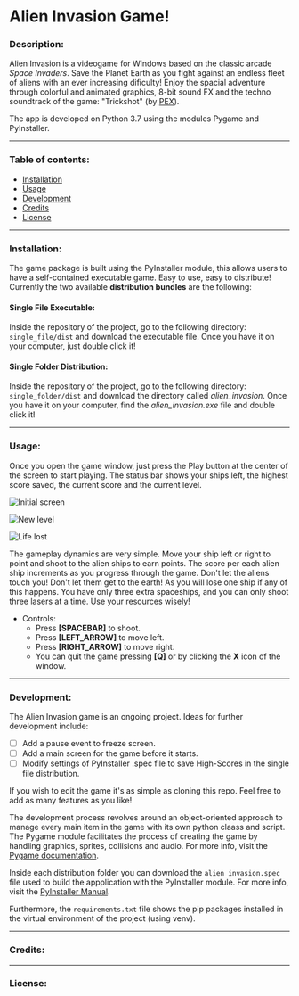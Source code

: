 # Alien Invasion Game!

### Description:
Alien Invasion is a videogame for Windows based on the classic arcade *Space Invaders*. 
Save the Planet Earth as you fight against an endless fleet of aliens with an ever increasing dificulty! 
Enjoy the spacial adventure through colorful and animated graphics, 8-bit sound FX and the techno soundtrack of the game: "Trickshot" (by [PEX](https://soundcloud.com/user-853103120/trickshot)).


The app is developed on Python 3.7 using the modules Pygame and PyInstaller.

---
### Table of contents:
- [Installation](https://github.com/marioal9806/alien_invasion/new/master?readme=1#installation)
- [Usage](https://github.com/marioal9806/alien_invasion/new/master?readme=1#usage)
- [Development](https://github.com/marioal9806/alien_invasion/new/master?readme=1#development)
- [Credits](https://github.com/marioal9806/alien_invasion/new/master?readme=1#credits)
- [License](https://github.com/marioal9806/alien_invasion/new/master?readme=1#license)

---
### Installation:
The game package is built using the PyInstaller module, this allows users to have a self-contained executable game. Easy to use, easy to distribute!
Currently the two available **distribution bundles** are the following:
#### Single File Executable:
  Inside the repository of the project, go to the following directory: `single_file/dist` and download the executable file. 
  Once you have it on your computer, just double click it!
  
  
#### Single Folder Distribution:
  Inside the repository of the project, go to the following directory: `single_folder/dist` and download the directory called *alien_invasion*. 
  Once you have it on your computer, find the *alien_invasion.exe* file and double click it!
  
---
### Usage:

Once you open the game window, just press the Play button at the center of the screen to start playing. 
The status bar shows your ships left, the highest score saved, the current score and the current level.

![Initial screen](https://media.giphy.com/media/UQsZsbASYHjCzE00au/giphy.gif)

![New level](https://media.giphy.com/media/ej0i3n7Ia4y4paXdSa/giphy.gif)

![Life lost](https://media.giphy.com/media/RNWCUohdZriXJH9Ami/giphy.gif)

The gameplay dynamics are very simple. Move your ship left or right to point and shoot to the alien ships to earn points. 
The score per each alien ship increments as you progress through the game.
Don't let the aliens touch you! Don't let them get to the earth! As you will lose one ship if any of this happens. 
You have only three extra spaceships, and you can only shoot three lasers at a time. Use your resources wisely!

- Controls:
  - Press **[SPACEBAR]** to shoot.
  - Press **[LEFT_ARROW]** to move left.
  - Press **[RIGHT_ARROW]** to move right.
  - You can quit the game pressing **[Q]** or by clicking the **X** icon of the window.
  
---
### Development:
The Alien Invasion game is an ongoing project. Ideas for further development include:
- [ ] Add a pause event to freeze screen.
- [ ] Add a main screen for the game before it starts.
- [ ] Modify settings of PyInstaller .spec file to save High-Scores in the single file distribution.

If you wish to edit the game it's as simple as cloning this repo. Feel free to add as many features as you like!


The development process revolves around an object-oriented approach to manage every main item in the game with its own python claass and script. 
The Pygame module facilitates the process of creating the game by handling graphics, sprites, collisions and audio. 
For more info, visit the [Pygame documentation](https://www.pygame.org/docs/tut/PygameIntro.html).

Inside each distribution folder you can download the `alien_invasion.spec` file used to build the appplication with the PyInstaller module. 
For more info, visit the [PyInstaller Manual](https://pyinstaller.readthedocs.io/en/stable/index.html).

Furthermore, the `requirements.txt` file shows the pip packages installed in the virtual environment of the project (using venv).

---
### Credits:

---
### License:

